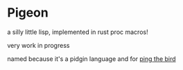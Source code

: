# Pigeon

a silly little lisp, implemented in rust proc macros!

very work in progress

named because it's a pidgin language and for [ping the bird](https://github.com/pingbird)
